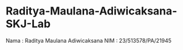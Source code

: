 # Raditya-Maulana-Adiwicaksana-SKJ-Lab
Nama    : Raditya Maulana Adiwicaksana
NIM     : 23/513578/PA/21945
